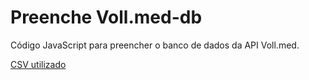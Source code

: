 # Preenche Voll.med-db

Código JavaScript para preencher o banco de dados da API Voll.med.

[CSV utilizado](https://github.com/MedidaSP/nomes-brasileiros-ibge)
